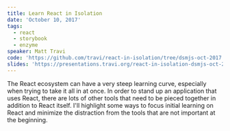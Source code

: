 ```yaml
---
title: Learn React in Isolation
date: 'October 10, 2017'
tags:
  - react
  - storybook
  - enzyme
speaker: Matt Travi
code: 'https://github.com/travi/react-in-isolation/tree/dsmjs-oct-2017'
slides: 'https://presentations.travi.org/react-in-isolation-dsmjs-oct-2017'
---
```


The React ecosystem can have a very steep learning curve, especially when
trying to take it all in at once. In order to stand up an application that
uses React, there are lots of other tools that need to be pieced together
in addition to React itself. I'll highlight some ways to focus initial
learning on React and minimize the distraction from the tools that are not
important at the beginning.

